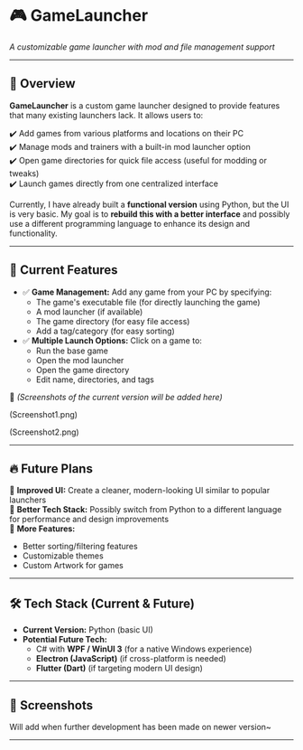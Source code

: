 # 🎮 GameLauncher
*A customizable game launcher with mod and file management support*

<!--[GameLauncher Banner] <!-- Replace with actual image link later -->

---

## 🚀 Overview
**GameLauncher** is a custom game launcher designed to provide features that many existing launchers lack. It allows users to:  

✔️ Add games from various platforms and locations on their PC  
✔️ Manage mods and trainers with a built-in mod launcher option  
✔️ Open game directories for quick file access (useful for modding or tweaks)  
✔️ Launch games directly from one centralized interface  

Currently, I have already built a **functional version** using Python, but the UI is very basic. My goal is to **rebuild this with a better interface** and possibly use a different programming language to enhance its design and functionality.  

---

## 🎯 Current Features
- ✅ **Game Management:** Add any game from your PC by specifying:  
  - The game's executable file (for directly launching the game) 
  - A mod launcher (if available)  
  - The game directory (for easy file access)
  - Add a tag/category (for easy sorting)
- ✅ **Multiple Launch Options:** Click on a game to:  
  - Run the base game  
  - Open the mod launcher  
  - Open the game directory
  - Edit name, directories, and tags 

📸 *(Screenshots of the current version will be added here)*  

(Screenshot1.png)

(Screenshot2.png)

---

## 🔥 Future Plans
🔹 **Improved UI:** Create a cleaner, modern-looking UI similar to popular launchers  
🔹 **Better Tech Stack:** Possibly switch from Python to a different language for performance and design improvements  
🔹 **More Features:**  
   - Better sorting/filtering features    
   - Customizable themes
   - Custom Artwork for games

---

## 🛠️ Tech Stack (Current & Future)
- **Current Version:** Python (basic UI)  
- **Potential Future Tech:**  
  - C# with **WPF / WinUI 3** (for a native Windows experience)  
  - **Electron (JavaScript)** (if cross-platform is needed)  
  - **Flutter (Dart)** (if targeting modern UI design)  

---

## 📸 Screenshots  
<!-- Add screenshots here when available -->  

Will add when further development has been made on newer version~

---
